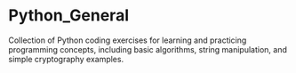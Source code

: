 # Python_General
Collection of Python coding exercises for learning and practicing programming concepts, including basic algorithms, string manipulation, and simple cryptography examples.
